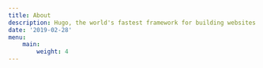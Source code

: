 ```yaml
---
title: About
description: Hugo, the world's fastest framework for building websites
date: '2019-02-28'
menu:
    main: 
        weight: 4
---
```


